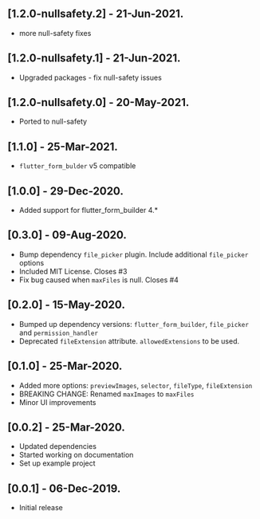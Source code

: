 ## [1.2.0-nullsafety.2] - 21-Jun-2021.
* more null-safety fixes

## [1.2.0-nullsafety.1] - 21-Jun-2021.
* Upgraded packages - fix null-safety issues

## [1.2.0-nullsafety.0] - 20-May-2021.
* Ported to null-safety

## [1.1.0] - 25-Mar-2021.
* `flutter_form_bulder` v5 compatible

## [1.0.0] - 29-Dec-2020.
*  Added support for flutter_form_builder 4.*

## [0.3.0] - 09-Aug-2020.
* Bump dependency `file_picker` plugin. Include additional `file_picker` options
* Included MIT License. Closes #3
* Fix bug caused when `maxFiles` is null. Closes #4

## [0.2.0] - 15-May-2020.
* Bumped up dependency versions: `flutter_form_builder`, `file_picker` and `permission_handler`
* Deprecated `fileExtension` attribute. `allowedExtensions` to be used.

## [0.1.0] - 25-Mar-2020.
* Added more options: `previewImages`, `selector`, `fileType`, `fileExtension`
* BREAKING CHANGE: Renamed `maxImages` to `maxFiles`
* Minor UI improvements

## [0.0.2] - 25-Mar-2020.
* Updated dependencies
* Started working on documentation
* Set up example project

## [0.0.1] - 06-Dec-2019.
* Initial release
